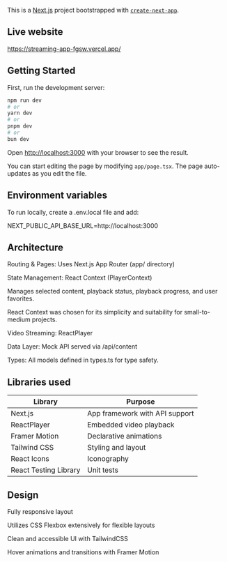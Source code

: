 This is a [Next.js](https://nextjs.org) project bootstrapped with [`create-next-app`](https://nextjs.org/docs/app/api-reference/cli/create-next-app).

## Live website

https://streaming-app-fgsw.vercel.app/

## Getting Started

First, run the development server:

```bash
npm run dev
# or
yarn dev
# or
pnpm dev
# or
bun dev
```

Open [http://localhost:3000](http://localhost:3000) with your browser to see the result.

You can start editing the page by modifying `app/page.tsx`. The page auto-updates as you edit the file.

## Environment variables

To run locally, create a .env.local file and add:

NEXT_PUBLIC_API_BASE_URL=http://localhost:3000

## Architecture

Routing & Pages: Uses Next.js App Router (app/ directory)

State Management: React Context (PlayerContext)

Manages selected content, playback status, playback progress, and user favorites.

React Context was chosen for its simplicity and suitability for small-to-medium projects.

Video Streaming: ReactPlayer

Data Layer: Mock API served via /api/content

Types: All models defined in types.ts for type safety.

## Libraries used

| Library              | Purpose                               |
|----------------------|---------------------------------------|
| Next.js              | App framework with API support        |
| ReactPlayer          | Embedded video playback               |
| Framer Motion        | Declarative animations                |
| Tailwind CSS         | Styling and layout                    |
| React Icons          | Iconography                           |
| React Testing Library| Unit tests                            |

## Design

Fully responsive layout

Utilizes CSS Flexbox extensively for flexible layouts

Clean and accessible UI with TailwindCSS

Hover animations and transitions with Framer Motion



